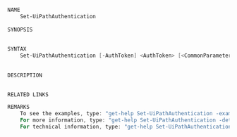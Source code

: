 ﻿```PowerShell

NAME
    Set-UiPathAuthentication
    
SYNOPSIS
    
    
SYNTAX
    Set-UiPathAuthentication [-AuthToken] <AuthToken> [<CommonParameters>]
    
    
DESCRIPTION
    

RELATED LINKS

REMARKS
    To see the examples, type: "get-help Set-UiPathAuthentication -examples".
    For more information, type: "get-help Set-UiPathAuthentication -detailed".
    For technical information, type: "get-help Set-UiPathAuthentication -full".



```
